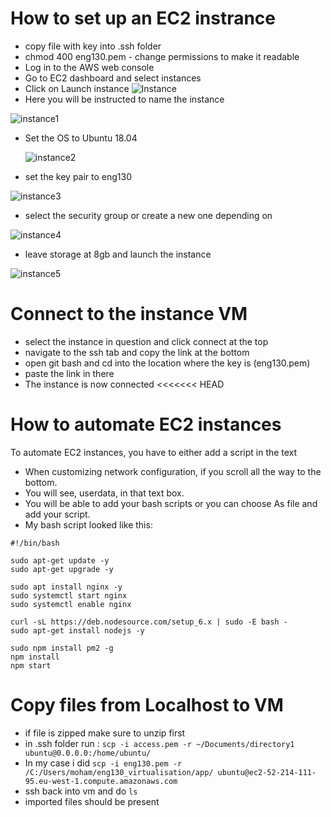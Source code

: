 # How to set up an EC2 instrance

- copy file with key into .ssh folder
- chmod 400 eng130.pem - change permissions to make it readable
- Log in to the AWS web console
- Go to EC2 dashboard and select instances
- Click on Launch instance
 ![Instance](https://user-images.githubusercontent.com/115226294/199481086-d1234258-f807-496e-9e89-e76b964a121d.png)
- Here you will be instructed to name the instance

![instance1](https://user-images.githubusercontent.com/115226294/199496361-0d508257-41f3-4114-8786-1cfac7f9c283.png)
- Set the OS to Ubuntu 18.04

  ![instance2](https://user-images.githubusercontent.com/115226294/199496819-9f1e7d41-5a2c-48f8-9da3-67c1923bb4cc.png)

- set the key pair to eng130

 ![instance3](https://user-images.githubusercontent.com/115226294/199496905-75b0eeb4-606b-4a3e-a6f1-2dc594fa0590.png)

- select the security group or create a new one depending on

 ![instance4](https://user-images.githubusercontent.com/115226294/199496934-87243cfa-b2aa-4c29-97de-d537fdd7328d.png)

- leave storage at 8gb and launch the instance

 ![instance5](https://user-images.githubusercontent.com/115226294/199496959-28b169fa-048d-4504-b629-4d95a2802df9.png)


# Connect to the instance VM

- select the instance in question and click connect at the top
- navigate to the ssh tab and copy the link at the bottom
- open git bash and cd into the location where the key is (eng130.pem)
- paste the link in there
- The instance is now connected
<<<<<<< HEAD

# How to automate EC2 instances
To automate EC2 instances, you have to either add a script in the text
- When customizing network configuration, if you scroll all the way to the bottom.
- You will see, userdata, in that text box.
- You will be able to add your bash scripts or you can choose As file and add your script.
- My bash script looked like this:
```
#!/bin/bash

sudo apt-get update -y
sudo apt-get upgrade -y

sudo apt install nginx -y
sudo systemctl start nginx
sudo systemctl enable nginx

curl -sL https://deb.nodesource.com/setup_6.x | sudo -E bash -
sudo apt-get install nodejs -y

sudo npm install pm2 -g
npm install
npm start
```

# Copy files from Localhost to VM
- if file is zipped make sure to unzip first
- in .ssh folder run :
`scp -i access.pem -r ~/Documents/directory1 ubuntu@0.0.0.0:/home/ubuntu/`
- In my case i did `scp -i eng130.pem -r /C:/Users/moham/eng130_virtualisation/app/ ubuntu@ec2-52-214-111-95.eu-west-1.compute.amazonaws.com`
- ssh back into vm and do `ls`
- imported files should be present
